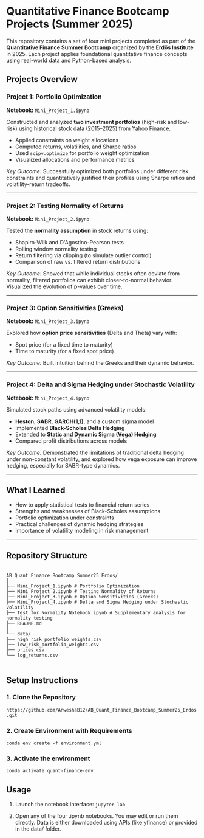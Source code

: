 # Quantitative Finance Bootcamp Projects (Summer 2025)

This repository contains a set of four mini projects completed as part of the **Quantitative Finance Summer Bootcamp** organized by the **Erdős Institute** in 2025. Each project applies foundational quantitative finance concepts using real-world data and Python-based analysis.

## Projects Overview

### Project 1: Portfolio Optimization

**Notebook:** `Mini_Project_1.ipynb`  

Constructed and analyzed **two investment portfolios** (high-risk and low-risk) using historical stock data (2015–2025) from Yahoo Finance.  
- Applied constraints on weight allocations
- Computed returns, volatilities, and Sharpe ratios
- Used `scipy.optimize` for portfolio weight optimization
- Visualized allocations and performance metrics

*Key Outcome:* Successfully optimized both portfolios under different risk constraints and quantitatively justified their profiles using Sharpe ratios and volatility-return tradeoffs.

---

### Project 2: Testing Normality of Returns

**Notebook:** `Mini_Project_2.ipynb`  

Tested the **normality assumption** in stock returns using:
- Shapiro-Wilk and D'Agostino-Pearson tests
- Rolling window normality testing
- Return filtering via clipping (to simulate outlier control)
- Comparison of raw vs. filtered return distributions

*Key Outcome:* Showed that while individual stocks often deviate from normality, filtered portfolios can exhibit closer-to-normal behavior. Visualized the evolution of p-values over time.

---

### Project 3: Option Sensitivities (Greeks)

**Notebook:** `Mini_Project_3.ipynb`  

Explored how **option price sensitivities** (Delta and Theta) vary with:
- Spot price (for a fixed time to maturity)
- Time to maturity (for a fixed spot price)

*Key Outcome:* Built intuition behind the Greeks and their dynamic behavior.

---

### Project 4: Delta and Sigma Hedging under Stochastic Volatility

**Notebook:** `Mini_Project_4.ipynb`  

Simulated stock paths using advanced volatility models:
- **Heston**, **SABR**, **GARCH(1,1)**, and a custom sigma model
- Implemented **Black-Scholes Delta Hedging**
- Extended to **Static and Dynamic Sigma (Vega) Hedging**
- Compared profit distributions across models

*Key Outcome:* Demonstrated the limitations of traditional delta hedging under non-constant volatility, and explored how vega exposure can improve hedging, especially for SABR-type dynamics.

---

## What I Learned
- How to apply statistical tests to financial return series
- Strengths and weaknesses of Black-Scholes assumptions
- Portfolio optimization under constraints
- Practical challenges of dynamic hedging strategies
- Importance of volatility modeling in risk management

---

## Repository Structure

<pre> <code> 
AB_Quant_Finance_Bootcamp_Summer25_Erdos/
│
├── Mini_Project_1.ipynb # Portfolio Optimization
├── Mini_Project_2.ipynb # Testing Normality of Returns
├── Mini_Project_3.ipynb # Option Sensitivities (Greeks)
├── Mini_Project_4.ipynb # Delta and Sigma Hedging under Stochastic Volatility
├── Test for Normality Notebook.ipynb # Supplementary analysis for normality testing
├── README.md
│
└── data/
├── high_risk_portfolio_weights.csv
├── low_risk_portfolio_weights.csv
├── prices.csv
└── log_returns.csv
 </code> </pre>

## Setup Instructions

 ### 1. Clone the Repository
 `https://github.com/AnweshaB12/AB_Quant_Finance_Bootcamp_Summer25_Erdos.git`

 ### 2. Create Environment with Requirements
 `conda env create -f environment.yml`

 ### 3. Activate the environment
`conda activate quant-finance-env`

## Usage

1. Launch the notebook interface:
`jupyter lab`

2. Open any of the four .ipynb notebooks.
You may edit or run them directly. Data is either downloaded using APIs (like yfinance) or provided in the data/ folder.

